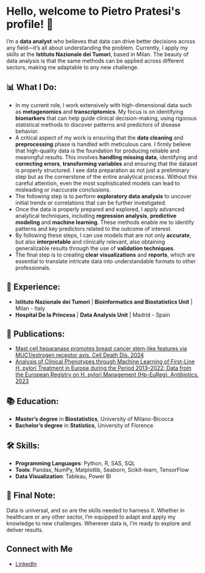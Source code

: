# Hello, welcome to Pietro Pratesi's profile! 👋
I’m a **data analyst** who believes that data can drive better decisions across any field—it’s all about understanding the problem. Currently, I apply my skills at the **Istituto Nazionale dei Tumori**, based in Milan. The beauty of data analysis is that the same methods can be applied across different sectors, making me adaptable to any new challenge.

## 📊 What I Do:  
-	In my current role, I work extensively with high-dimensional data such as **metagenomics** and **transcriptomics**. My focus is on identifying **biomarkers** that can help guide clinical decision-making, using rigorous statistical methods to discover patterns and predictors of disease behavior.
- A critical aspect of my work is ensuring that the **data cleaning** and **preprocessing** phase is handled with meticulous care. I firmly believe that high-quality data is the foundation for producing reliable and meaningful results. This involves **handling missing data**, identifying and **correcting errors**, **transforming variables** and ensuring that the dataset is properly structured. I see data preparation as not just a preliminary step but as the cornerstone of the entire analytical process. Without this careful attention, even the most sophisticated models can lead to misleading or inaccurate conclusions. 
- The following step is to perform **exploratory data analysis** to uncover initial trends or correlations that can be further investigated. 
- Once the data is properly prepared and explored, I apply advanced analytical techniques, including **regression analysis**, **predictive modeling** and **machine learning**. These methods enable me to identify patterns and key predictors related to the outcome of interest.
- By following these steps, I can use models that are not only **accurate**, but also **interpretable** and clinically relevant, also obtaining generalizable results through the use of **validation techniques**.
- The final step is to creating **clear visualizations** and **reports**, which are essential to translate intricate data into understandable formats to other professionals. 

## 📍 Experience:
- **Istituto Nazionale dei Tumori** | **Bioinformatics and Biostatistics Unit**	| Milan - Italy
- **Hospital De la Princesa** | **Data Analysis Unit** | Madrid - Spain

## 🔭 Publications:
- [Mast cell heparanase promotes breast cancer stem-like features via MUC1/estrogen receptor axis. Cell Death Dis. 2024](https://doi.org/10.1038/s41419-024-07092-9)
- [Analysis of Clinical Phenotypes through Machine Learning of First-Line H. pylori Treatment in Europe during the Period 2013–2022: Data from the European Registry on H. pylori Management (Hp-EuReg). Antibiotics. 2023](https://doi.org/10.3390/antibiotics12091427)


## 📚 Education:
- **Master’s degree** in **Biostatistics**, University of Milano-Bicocca
-	**Bachelor’s degree** in **Statistics**, University of Florence 

## 🛠️ Skills:
- **Programming Languages**: Python, R, SAS, SQL
- **Tools**: Pandas, NumPy, Matplotlib, Seaborn, Scikit-learn, TensorFlow
- **Data Visualization**: Tableau, Power BI

## 🌟 Final Note: 
Data is universal, and so are the skills needed to harness it. Whether in healthcare or any other sector, I’m equipped to adapt and apply my knowledge to new challenges. Wherever data is, I’m ready to explore and deliver results.

## Connect with Me
- [LinkedIn](https://www.linkedin.com/in/pietro-pratesi-33b0a1185)

